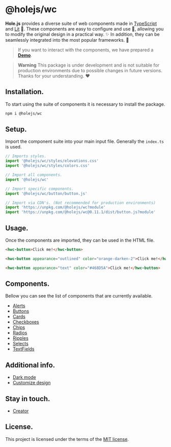 # @holejs/wc

**Hole.js** provides a diverse suite of web components made in [TypeScript](https://www.typescriptlang.org/) and [Lit](https://lit.dev/) 🔌. These components are easy to configure and use 🧩, allowing you to modify the original design in a practical way. ✨ In addition, they can be seamlessly integrated into the most popular frameworks. 🚀

> If you want to interact with the components, we have prepared a [**Demo**](https://codesandbox.io/s/holejs-web-components-kzslns).

> **Warning**
> This package is under development and is not suitable for production environments due to possible changes in future versions. Thanks for your understanding. ❤️

## Installation.

To start using the suite of components it is necessary to install the package.

```bash
npm i @holejs/wc
```

## Setup.

Import the component suite into your main input file. Generally the `index.ts` is used.

```ts
// Imports styles.
import '@holejs/wc/styles/elevations.css'
import '@holejs/wc/styles/colors.css'

// Import all components.
import '@holejs/wc'

// Import specific components.
import '@holejs/wc/button/button.js'

// Import via CDN's. (Not recommended for production environments)
import 'https://unpkg.com/@holejs/wc?module'
import 'https://unpkg.com/@holejs/wc@0.11.1/dist/button.js?module'
```

## Usage.

Once the components are imported, they can be used in the HTML file.

```html
<hwc-button>Click me!</hwc-button>

<hwc-button appearance="outlined" color="orange-darken-2">Click me!</hwc-button>

<hwc-button appearance="text" color="#468D5A">Click me!</hwc-button>
```

## Components.

Bellow you can see the list of components that are currently available.

- [Alerts](/docs/components/alerts.md)
- [Buttons](/docs/components/buttons.md)
- [Cards](/docs/components/cards.md)
- [Checkboxes](/docs/components/checkboxes.md)
- [Chips](/docs/components/chips.md)
- [Radios](/docs/components/radios.md)
- [Ripples](/docs/components/ripples.md)
- [Selects](/docs/components/selects.md)
- [TextFields](/docs/components/text-fields.md)

## Additional info.

- [Dark mode](/docs/advance/dark-mode.md)
- [Customize design](/docs/advance/customize-design.md)

## Stay in touch.

- [Creator](https://twitter.com/thebug404)

## License.

This project is licensed under the terms of the [MIT license](/LICENSE).

